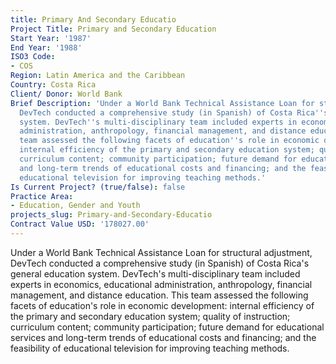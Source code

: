 ```yaml
---
title: Primary And Secondary Educatio
Project Title: Primary and Secondary Education
Start Year: '1987'
End Year: '1988'
ISO3 Code:
- COS
Region: Latin America and the Caribbean
Country: Costa Rica
Client/ Donor: World Bank
Brief Description: 'Under a World Bank Technical Assistance Loan for structural adjustment,
  DevTech conducted a comprehensive study (in Spanish) of Costa Rica''s general education
  system. DevTech''s multi-disciplinary team included experts in economics, educational
  administration, anthropology, financial management, and distance education. This
  team assessed the following facets of education''s role in economic development:
  internal efficiency of the primary and secondary education system; quality of instruction;
  curriculum content; community participation; future demand for educational services
  and long-term trends of educational costs and financing; and the feasibility of
  educational television for improving teaching methods.'
Is Current Project? (true/false): false
Practice Area:
- Education, Gender and Youth
projects_slug: Primary-and-Secondary-Educatio
Contract Value USD: '178027.00'
---
```


Under a World Bank Technical Assistance Loan for structural adjustment, DevTech conducted a comprehensive study (in Spanish) of Costa Rica's general education system. DevTech's multi-disciplinary team included experts in economics, educational administration, anthropology, financial management, and distance education. This team assessed the following facets of education's role in economic development: internal efficiency of the primary and secondary education system; quality of instruction; curriculum content; community participation; future demand for educational services and long-term trends of educational costs and financing; and the feasibility of educational television for improving teaching methods.
